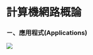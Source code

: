 # 計算機網路概論
### ㄧ、應用程式(Applications)
<img src="https://github.com/mailk8811/LearningNotes/blob/master/%E8%A8%88%E7%AE%97%E6%A9%9F%E7%B6%B2%E8%B7%AF%E6%A6%82%E8%AB%96/pictures/IMG_3462.HEIC">
